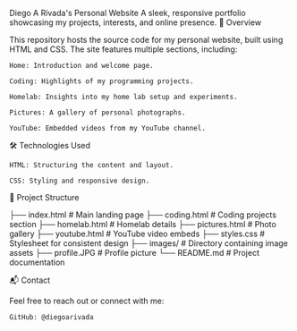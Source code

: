 Diego A Rivada's Personal Website
A sleek, responsive portfolio showcasing my projects, interests, and online presence.
📄 Overview

This repository hosts the source code for my personal website, built using HTML and CSS. The site features multiple sections, including:

    Home: Introduction and welcome page.

    Coding: Highlights of my programming projects.

    Homelab: Insights into my home lab setup and experiments.

    Pictures: A gallery of personal photographs.

    YouTube: Embedded videos from my YouTube channel.

🛠️ Technologies Used

    HTML: Structuring the content and layout.

    CSS: Styling and responsive design.

📁 Project Structure

├── index.html          # Main landing page
├── coding.html         # Coding projects section
├── homelab.html        # Homelab details
├── pictures.html       # Photo gallery
├── youtube.html        # YouTube video embeds
├── styles.css          # Stylesheet for consistent design
├── images/             # Directory containing image assets
├── profile.JPG         # Profile picture
└── README.md           # Project documentation

📬 Contact

Feel free to reach out or connect with me:

    GitHub: @diegoarivada


